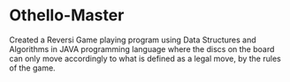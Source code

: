 # Othello-Master
Created a Reversi Game playing program using Data Structures and Algorithms in JAVA programming language  where the discs on the board can only move accordingly to what is defined as a legal move, by the rules of the game.
